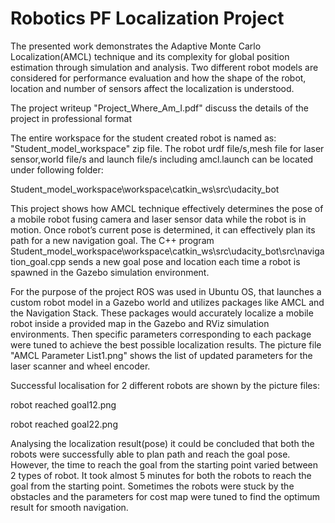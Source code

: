 # Robotics PF Localization Project

The presented work demonstrates the Adaptive Monte Carlo Localization(AMCL) technique and its complexity
for global position estimation through simulation and analysis. Two different robot models are considered for performance evaluation
and how the shape of the robot, location and number of sensors affect the localization is understood.

The project writeup "Project_Where_Am_I.pdf" discuss the details of the project in professional format

The entire workspace for the student created robot is named as: "Student_model_workspace" zip file. The robot urdf file/s,mesh file for laser sensor,world file/s and launch file/s including amcl.launch can be located under following folder:

Student_model_workspace\workspace\catkin_ws\src\udacity_bot

This project shows how AMCL technique effectively determines the pose of a mobile robot fusing camera and laser sensor data while the robot is in motion. Once robot’s current pose is determined, it can effectively plan its path for a new navigation goal. The C++ program Student_model_workspace\workspace\catkin_ws\src\udacity_bot\src\navigation_goal.cpp sends a new goal pose and location each time a robot is spawned in the Gazebo simulation environment. 

For the purpose of the project ROS was used in Ubuntu OS, that launches a custom robot model in a Gazebo world and utilizes packages like AMCL and the Navigation Stack. These packages would accurately localize a mobile robot inside a provided map in the Gazebo and
RViz simulation environments. Then specific parameters corresponding to each package were tuned to achieve the best possible localization results. The picture file "AMCL Parameter List1.png" shows the list of updated parameters for the laser scanner and wheel encoder.

Successful localisation for 2 different robots are shown by the picture files:

robot reached goal12.png

robot reached goal22.png

Analysing the localization result(pose) it could be concluded that both the robots were successfully able to plan path and reach the goal pose. However, the time to reach the goal from the starting point varied between 2 types of robot. It took almost 5 minutes for both the robots to reach the goal from the starting point. Sometimes the robots were stuck by the obstacles and the parameters for cost map were tuned to find the optimum result for smooth navigation.
